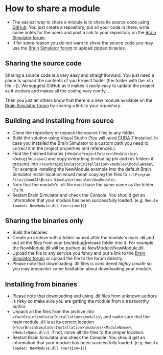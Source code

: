 # How to share a module

* The easiest way to share a module is to share its source code using [GitHub](https://github.com/). You just create a repository, put all your code in there, write some notes for the users and post a link to your repository on the [Brain Simulator forum](http://forum.goodai.com/index.php?forums/brain-simulator-shared-projects.16/).
* If for some reason you do not want to share the source code you may use the [Brain Simulator forum](http://forum.goodai.com/index.php?forums/brain-simulator-shared-projects.16/) to upload zipped binaries.

## Sharing the source code

Sharing a source code is a very easy and straightforward. You just need a place to upload the contents of you Project folder (the folder with the .sln file ;-)). 
We suggest GitHub as it makes it really easy to update the project as it evolves and makes all the coding very comfy... 

Then you just let others know that there is a new module available on the [Brain Simulator forum](http://forum.goodai.com/index.php?forums/brain-simulator-shared-projects.16/) by sharing a link to your repository. 

## Building and installing from source

* Clone the repository or unpack the source files to any folder.
* Build the solution using Visual Studio (You will need [CUDA 7](https://developer.nvidia.com/cuda-downloads) installed. In case you installed the Brain Simulator to a custom path you need to correct it in the project properties and references.).
* Find the finished binaries (`<ModuleProjectFolder>\Module\bin\<Debug|Release>`) and copy everything (including ptx and res folders if present) into `<YourBrainSimulatorInstallation>\modules\ModuleName\`. For example installing the NewModule example into the default Brain Simulator install location  would mean copying the files to `c:\Program Files\GoodAI\Brain Simulator\modules\NewModule\`.
* Note that the module's .dll file must have the same name as the folder it's in.
* Restart Brain Simulator and check the Console. You should get an information that your module has been successfully loaded. (e.g. `Module loaded: NewModule.dll (version=1)`) 

## Sharing the binaries only

* Build the binaries
* Create an archive with a folder named after the module's main .dll and put all the files from your bin/debug|release folder into it. For example the NewModule.dll will be packed as NewModule\NewModule.dll.  
* Upload the file to any service you fancy and put a link to the [Brain Simulator forum](http://forum.goodai.com/index.php?forums/brain-simulator-shared-projects.16/) or upload the file to the forum directly.
* Please note that downloading .dll files is considered _highly_ unsafe so you may encounter some hesitation about downloading your module.

## Installing from binaries

* Please note that downloading and using .dll files from unknown authors is _risky_ so make sure you are getting the module from a trustworthy author.
* Unpack all the files from the archive into `<YourBrainSimulatorInstallation>\modules\` and make sure that the main module .dll is at its correct location (`<YourBrainSimulatorInstallation>\modules\<ModuleName>\<ModuleName.dll>`). If not, move all the files to the proper location.
* Restart Brain Simulator and check the Console. You should get an information that your module has been successfully loaded. (e.g. `Module loaded: NewModule.dll (version=1)`)
